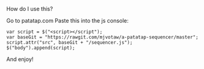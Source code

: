How do I use this?

Go to patatap.com
Paste this into the js console:
```
var script = $("<script></script");
var baseGit = "https://rawgit.com/mjvotaw/a-patatap-sequencer/master";
script.attr("src", baseGit + "/sequencer.js");
$("body").append(script);
```
And enjoy!